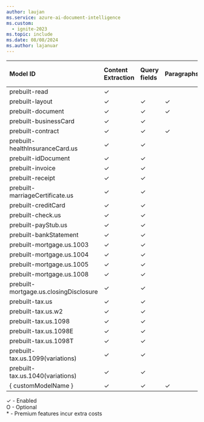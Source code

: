 ```yaml
---
author: laujan
ms.service: azure-ai-document-intelligence
ms.custom:
  - ignite-2023
ms.topic: include
ms.date: 08/08/2024
ms.author: lajanuar
---
```

<!-- markdownlint-disable MD041 -->

|Model ID|Content Extraction|Query fields|Paragraphs|Paragraph Roles|Selection Marks|Tables|Key-Value Pairs|Languages|Barcodes|Document Analysis|Formulas*|Style Font*|High Resolution*|Searchable PDF
|:----|:----|:----|:----|:----|:----|:----|:----|:----|:----|:----|:----|:----|:----|:----|
|prebuilt-read|✓| | | | | |O|O| |O|O|O||✓|
|prebuilt-layout|✓|✓|✓|✓|✓|✓| |O|O| |O|O|O|
|prebuilt-document|✓|✓|✓|✓|✓|✓|✓|O|O| |O|O|O|
|prebuilt-businessCard|✓|✓| | | | | | | |✓| | | |
|prebuilt-contract|✓|✓|✓|✓| | |O|O|✓|O|O|O||
|prebuilt-healthInsuranceCard.us|✓|✓| | | | | |O|O|✓|O|O|O|
|prebuilt-idDocument|✓|✓|| | | | |O|O|✓|O|O|O|
|prebuilt-invoice|✓|✓| | |✓|✓|O|O|O|✓|O|O|O|
|prebuilt-receipt|✓|✓| | | | | |O|O|✓|O|O|O|
|prebuilt-marriageCertificate.us | ✓|✓ | | | | | | O | O |✓ | O | O | O |
|prebuilt-creditCard | ✓|✓ | | | | | | O | O |✓ | O | O | O |
|prebuilt-check.us | ✓|✓ | | | | | | O | O |✓ | O | O | O |
|prebuilt-payStub.us | ✓|✓ | | | | | | O | O |✓ | O | O | O |
|prebuilt-bankStatement | ✓|✓ | | | | | | O | O |✓ | O | O | O |
|prebuilt-mortgage.us.1003 | ✓|✓ | | | | | | O | O |✓ | O | O | O |
|prebuilt-mortgage.us.1004 | ✓|✓ | | | | | | O | O |✓ | O | O | O |
|prebuilt-mortgage.us.1005 | ✓|✓ | | | | | | O | O |✓ | O | O | O |
|prebuilt-mortgage.us.1008 | ✓|✓ | | | | | | O | O |✓ | O | O | O |
|prebuilt-mortgage.us.closingDisclosure | ✓|✓ | | | | | | O | O |✓ | O | O | O |
|prebuilt-tax.us|✓|✓| | |✓| | |O|O|✓|O|O|O|
|prebuilt-tax.us.w2|✓|✓| | |✓| | |O|O|✓|O|O|O|
|prebuilt-tax.us.1098|✓|✓| | |✓| | |O|O|✓|O|O|O|
|prebuilt-tax.us.1098E|✓|✓| | |✓| | |O|O|✓|O|O|O|
|prebuilt-tax.us.1098T|✓|✓| | |✓| | |O|O|✓|O|O|O|
|prebuilt-tax.us.1099(variations)|✓|✓| | |✓| | |O|O|✓|O|O|O|
|prebuilt-tax.us.1040(variations) | ✓|✓ | | | | | | O | O |✓ | O | O | O |
|{ customModelName }|✓|✓|✓|✓|✓|✓| |O|O|✓|O|O|O|

✓ - Enabled</br>
O - Optional</br>
\* - Premium features incur extra costs
